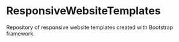 # ResponsiveWebsiteTemplates
Repository of responsive website templates created with Bootstrap framework. 
